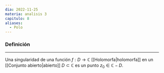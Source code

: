 ```yaml
---
dia: 2022-11-25
materia: analisis 3
capitulo: 8
aliases:
  - Polo
---
```

### Definición
---
Una singularidad de una función $f : D \to \mathbb{C}$ [[Holomorfa|holomorfa]] en un [[Conjunto abierto|abierto]] $D \subset \mathbb{C}$ es un punto $z_0 \in \mathbb{C} - D$.